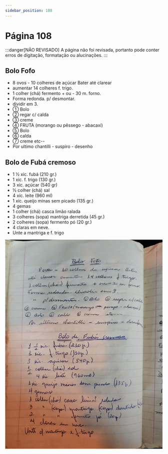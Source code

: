 ```yaml
---
sidebar_position: 108
---
```

# Página 108
:::danger[NÃO REVISADO]
A página não foi revisada, portanto pode conter erros de digitação, formatação ou alucinações.
:::
## Bolo Fofo

-   8 ovos - 10 colheres de açúcar Bater até clarear
-   aumentar 14 colheres f. trigo.
-   1 colher (chá) fermento + ou - 30 m. forno.
-   Forma redonda. p/ desmontar.
-   dividir em 3.
-   ① Bolo
-   ② regar c/ calda
-   ③ creme
-   ④ FRUTA (morango ou pêssego - abacaxi)
-   ⑤ Bolo
-   ⑥ calda
-   ⑦ creme etc--
-   Por ultimo chantilli - suspiro - desenho

## Bolo de Fubá cremoso

-   1 ½ xíc. fubá (210 gr.)
-   1 xíc. f. trigo (130 gr.)
-   3 xíc. açúcar (540 gr)
-   ½ colher (chá) sal
-   4 xíc. leite (960 ml)
-   1 xíc. queijo minas sem picado (135 gr.)
-   4 gemas
-   1 colher (chá) casca limão ralada
-   3 colheres (sopa) mantriga derretida (45 gr.)
-   2 colheres (sopa) fermento pó (20 gr.)
-   4 claras em neve.
-   Unte a mantriga e f. trigo

![imagem base](./images/page_108.png)
